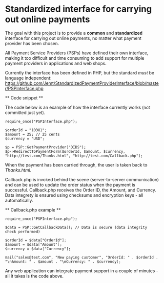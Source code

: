# Standardized interface for carrying out online payments

The goal with this project is to provide a **common** and **standardized** interface
for carrying out online payments, no matter what payment provider has been chosen.

All Payment Service Providers (PSPs) have defined their own interface,
making it too difficult and time consuming to add support for multiple
payment providers in applications and web shops.

Currently the interface has been defined in PHP, but the standard *must* be
language independent: https://github.com/Jemt/StandardizedPaymentProviderInterface/blob/master/PSPInterface.php

** Code snippet **

The code below is an example of how the interface currently works (not committed just yet).

```
require_once("PSPInterface.php");

$orderId = "10381";
$amount = 25; // 25 cents
$currency = "USD";

$p = PSP::GetPaymentProvider("DIBS");
$p->RedirectToPaymentForm($orderId, $amount, $currency, "http://test.com/Thanks.html", "http://test.com/Callback.php");
```

When the payment has been carried through, the user is taken back to *Thanks.html*.

Callback.php is invoked behind the scene (server-to-server communication) and can be used to update the order status when the payment is successful. Callback.php receives the Order ID, the Amount, and Currency. Data integrety is ensured using checksums and encryption keys - all automatically.

** Callback.php example **

```
require_once("PSPInterface.php");

$data = PSP::GetCallbackData(); // Data is secure (data integrity check performed)

$orderId = $data["OrderId"];
$amount = $data["Amount"];
$currency = $data["Currency"];

mail("sales@test.com", "New paying customer", "OrderId: " . $orderId . "\nAmount: " . $amount . "\nCurrency: " . $currency);
```

Any web application can integrate payment support in a couple of minutes - all it takes is the code above.
